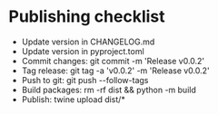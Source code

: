 # Publishing checklist

- Update version in CHANGELOG.md
- Update version in pyproject.toml
- Commit changes: git commit -m 'Release v0.0.2'
- Tag release: git tag -a 'v0.0.2' -m 'Release v0.0.2'
- Push to git: git push --follow-tags
- Build packages: rm -rf dist && python -m build
- Publish: twine upload dist/*
